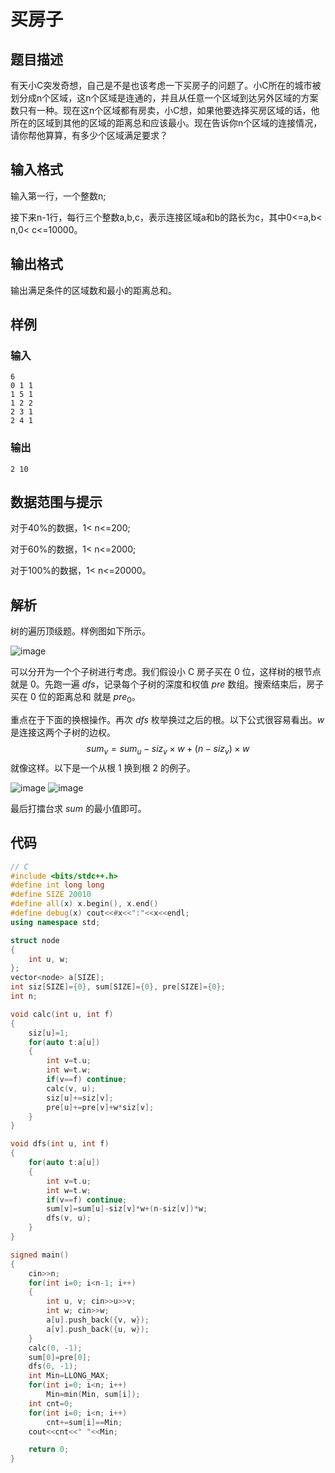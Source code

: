 # 买房子

## 题目描述

有天小C突发奇想，自己是不是也该考虑一下买房子的问题了。小C所在的城市被划分成n个区域，这n个区域是连通的，并且从任意一个区域到达另外区域的方案数只有一种。现在这n个区域都有房卖，小C想，如果他要选择买房区域的话，他所在的区域到其他的区域的距离总和应该最小。现在告诉你n个区域的连接情况，请你帮他算算，有多少个区域满足要求？

## 输入格式

输入第一行，一个整数n;

接下来n-1行，每行三个整数a,b,c，表示连接区域a和b的路长为c，其中0<=a,b< n,0< c<=10000。

## 输出格式

输出满足条件的区域数和最小的距离总和。

## 样例

### 输入

```
6
0 1 1
1 5 1
1 2 2
2 3 1
2 4 1
```

### 输出

```
2 10
```

## 数据范围与提示

对于40%的数据，1< n<=200;

对于60%的数据，1< n<=2000;

对于100%的数据，1< n<=20000。

## 解析

树的遍历顶级题。样例图如下所示。

![image](https://img2022.cnblogs.com/blog/2939035/202207/2939035-20220727110535832-1528245363.png)


可以分开为一个个子树进行考虑。我们假设小 C  房子买在 $0$ 位，这样树的根节点就是 $0$。先跑一遍 $dfs$，记录每个子树的深度和权值 $pre$ 数组。搜索结束后，房子买在 $0$ 位的距离总和 就是 $pre_0$。

重点在于下面的换根操作。再次 $dfs$ 枚举换过之后的根。以下公式很容易看出。$w$ 是连接这两个子树的边权。
$$
sum_v=sum_u-siz_v\times w+(n-siz_v)\times w
$$
就像这样。以下是一个从根 $1$ 换到根 $2$ 的例子。

![image](https://img2022.cnblogs.com/blog/2939035/202207/2939035-20220727110606752-1132468276.png)
![image](https://img2022.cnblogs.com/blog/2939035/202207/2939035-20220727110609600-1130938267.png)


最后打擂台求 $sum$ 的最小值即可。

## 代码
```cpp
// C
#include <bits/stdc++.h>
#define int long long
#define SIZE 20010
#define all(x) x.begin(), x.end()
#define debug(x) cout<<#x<<":"<<x<<endl; 
using namespace std;

struct node
{
	int u, w;
};
vector<node> a[SIZE];
int siz[SIZE]={0}, sum[SIZE]={0}, pre[SIZE]={0};
int n;

void calc(int u, int f)
{
	siz[u]=1;
	for(auto t:a[u])
	{
		int v=t.u;
		int w=t.w;
		if(v==f) continue;
		calc(v, u);
		siz[u]+=siz[v];
		pre[u]+=pre[v]+w*siz[v];
	}
}

void dfs(int u, int f)
{
	for(auto t:a[u])
	{
		int v=t.u;
		int w=t.w;
		if(v==f) continue;
		sum[v]=sum[u]-siz[v]*w+(n-siz[v])*w;
		dfs(v, u);
	}
}

signed main()
{
	cin>>n;
	for(int i=0; i<n-1; i++)
	{
		int u, v; cin>>u>>v;
		int w; cin>>w;
		a[u].push_back({v, w});
		a[v].push_back({u, w});
	}
	calc(0, -1);
	sum[0]=pre[0];
	dfs(0, -1);
	int Min=LLONG_MAX;
	for(int i=0; i<n; i++)
		Min=min(Min, sum[i]);
	int cnt=0;
	for(int i=0; i<n; i++)
		cnt+=sum[i]==Min;
	cout<<cnt<<" "<<Min;

    return 0;
}
```